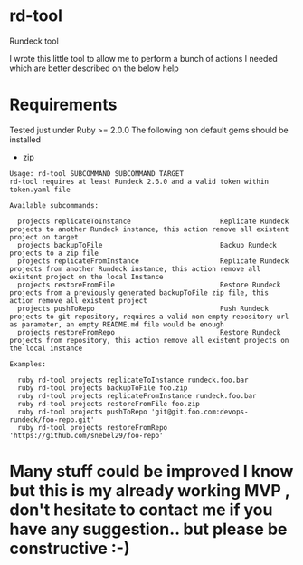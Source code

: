 # rd-tool
Rundeck tool

I wrote this little tool to allow me to perform a bunch of actions I needed which are better described on the below help

# Requirements
Tested just under Ruby >= 2.0.0 
The following non default gems should be installed
* zip

```
Usage: rd-tool SUBCOMMAND SUBCOMMAND TARGET
rd-tool requires at least Rundeck 2.6.0 and a valid token within token.yaml file

Available subcommands:

  projects replicateToInstance                      Replicate Rundeck projects to another Rundeck instance, this action remove all existent project on target
  projects backupToFile                             Backup Rundeck projects to a zip file
  projects replicateFromInstance                    Replicate Rundeck projects from another Rundeck instance, this action remove all existent project on the local Instance
  projects restoreFromFile                          Restore Rundeck projects from a previously generated backupToFile zip file, this action remove all existent project
  projects pushToRepo                               Push Rundeck projects to git repository, requires a valid non empty repository url as parameter, an empty README.md file would be enough
  projects restoreFromRepo                          Restore Rundeck projects from repository, this action remove all existent projects on the local instance

Examples:

  ruby rd-tool projects replicateToInstance rundeck.foo.bar
  ruby rd-tool projects backupToFile foo.zip
  ruby rd-tool projects replicateFromInstance rundeck.foo.bar
  ruby rd-tool projects restoreFromFile foo.zip
  ruby rd-tool projects pushToRepo 'git@git.foo.com:devops-rundeck/foo-repo.git'
  ruby rd-tool projects restoreFromRepo 'https://github.com/snebel29/foo-repo'
```
# Many stuff could be improved I know but this is my already working MVP , don't hesitate to contact me if you have any suggestion.. but please be constructive :-)
